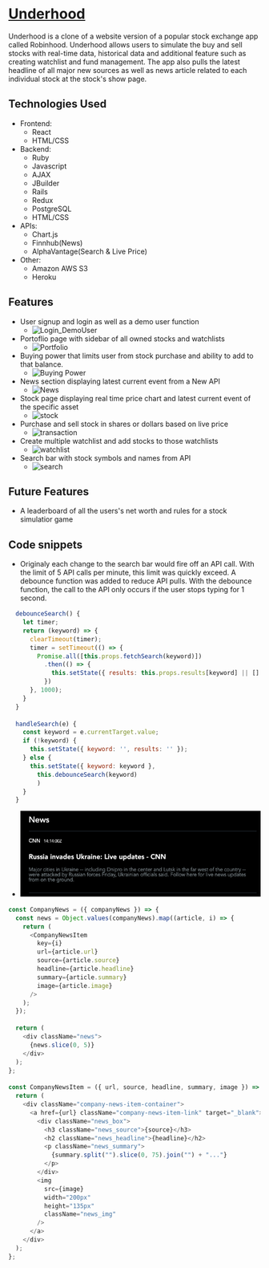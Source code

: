 # [Underhood](https://aa-underhood.herokuapp.com/#/)

Underhood is a clone of a website version of a popular stock exchange app called Robinhood. Underhood allows users to simulate the buy and sell stocks with real-time data, historical data and additional feature such as creating watchlist and fund management. The app also pulls the latest headline of all major new sources as well as news article related to each individual stock at the stock's show page.

 ## Technologies Used
   * Frontend:
     * React
     * HTML/CSS
   * Backend: 
     * Ruby
     * Javascript
     * AJAX
     * JBuilder
     * Rails
     * Redux
     * PostgreSQL
     * HTML/CSS
   * APIs: 
     * Chart.js
     * Finnhub(News)
     * AlphaVantage(Search & Live Price)
   * Other: 
     * Amazon AWS S3
     * Heroku
   
## Features
  * User signup and login as well as a demo user function
    * ![Login_DemoUser](https://user-images.githubusercontent.com/83096156/202593002-36fd3126-6af3-4015-90c9-e09bcb811e66.gif)
  * Portoflio page with sidebar of all owned stocks and watchlists
    * ![Portfolio](https://user-images.githubusercontent.com/83096156/202591698-ba5e4c24-6181-4f77-9f52-3e945b29403d.gif)
  * Buying power that limits user from stock purchase and ability to add to that balance.
    * ![Buying Power](https://user-images.githubusercontent.com/83096156/202591750-9240f395-1315-4b69-9982-38aa2458e30b.gif)
  * News section displaying latest current event from a New API
    * ![News](https://user-images.githubusercontent.com/83096156/202591776-6ca9225f-6985-4824-8dd5-d53b82930417.gif)
  * Stock page displaying real time price chart and latest current event of the specific asset
    * ![stock](https://user-images.githubusercontent.com/83096156/202591769-562a98b1-48c2-4738-8021-dffe1718861d.gif)
  * Purchase and sell stock in shares or dollars based on live price
    * ![transaction](https://user-images.githubusercontent.com/83096156/202591764-40de8c06-1c56-459b-9c37-6a8cbfc2851e.gif)
  * Create multiple watchlist and add stocks to those watchlists
    * ![watchlist](https://user-images.githubusercontent.com/82133627/152613031-2c5d90fe-4068-4c62-8563-2b1557c1f5a4.gif)
  * Search bar with stock symbols and names from API
    * ![search](https://user-images.githubusercontent.com/82133627/152612673-4db83667-310b-466b-b70f-4324ddb3b591.gif)

 ## Future Features
  * A leaderboard of all the users's net worth and rules for a stock simulatior game


## Code snippets

* Originaly each change to the search bar would fire off an API call. With the limit of 5 API calls per minute, this limit was quickly exceed. A debounce function was added to reduce API pulls. With the debounce function, the call to the API only occurs if the user stops typing for 1 second.
```javascript
  debounceSearch() {
    let timer;
    return (keyword) => {
      clearTimeout(timer);
      timer = setTimeout(() => {
        Promise.all([this.props.fetchSearch(keyword)])
          .then(() => {
            this.setState({ results: this.props.results[keyword] || [] })
          })
      }, 1000);
    }
  }

  handleSearch(e) {
    const keyword = e.currentTarget.value;
    if (!keyword) {
      this.setState({ keyword: '', results: '' });
    } else {
      this.setState({ keyword: keyword }, 
        this.debounceSearch(keyword)
        )
    }
  }
  ```

* ![news](https://github.com/dingtianding/Underhood/blob/main/app/assets/images/news.png?raw=true)
```javascript
const CompanyNews = ({ companyNews }) => {
  const news = Object.values(companyNews).map((article, i) => {
    return (
      <CompanyNewsItem
        key={i}
        url={article.url}
        source={article.source}
        headline={article.headline}
        summary={article.summary}
        image={article.image}
      />
    );
  });

  return (
    <div className="news">
      {news.slice(0, 5)}
    </div>
  );
};

const CompanyNewsItem = ({ url, source, headline, summary, image }) => {
  return (
    <div className="company-news-item-container">
      <a href={url} className="company-news-item-link" target="_blank">
        <div className="news_box">
          <h3 className="news_source">{source}</h3>
          <h2 className="news_headline">{headline}</h2>
          <p className="news_summary">
            {summary.split("").slice(0, 75).join("") + "..."}
          </p>
        </div>
        <img
          src={image}
          width="200px"
          height="135px"
          className="news_img"
        />
      </a>
    </div>
  );
};
 ```




